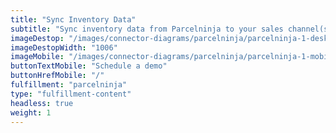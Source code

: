 ```yaml
---
title: "Sync Inventory Data"
subtitle: "Sync inventory data from Parcelninja to your sales channel(s)."
imageDestop: "/images/connector-diagrams/parcelninja/parcelninja-1-desk.svg"
imageDestopWidth: "1006"
imageMobile: "/images/connector-diagrams/parcelninja/parcelninja-1-mobile.svg"
buttonTextMobile: "Schedule a demo"
buttonHrefMobile: "/"
fulfillment: "parcelninja"
type: "fulfillment-content"
headless: true
weight: 1
---
```

